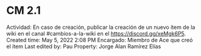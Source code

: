 # CM 2.1

Actividad: En caso de creación, publicar la creación de un nuevo ítem de la wiki en el canal #cambios-a-la-wiki en el https://discord.gg/xeMgk6P5. 
Created time: May 5, 2022 2:08 PM
Encargado: Miembro de Ace que creó el ítem
Last edited by: Pau
Property: Jorge Alan Ramírez Elías
